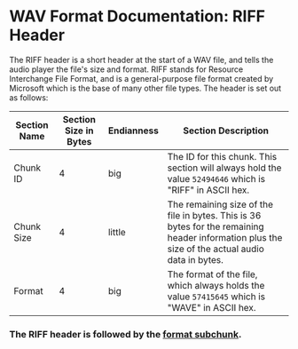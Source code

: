 # WAV Format Documentation: RIFF Header
The RIFF header is a short header at the start of a WAV file, and tells the audio player the file's size and format. RIFF stands for Resource Interchange File Format, and is a general-purpose file format created by Microsoft which is the base of many other file types. The header is set out as follows:

| Section Name | Section Size in Bytes | Endianness | Section Description |
| --- | --- | --- | --- |
| Chunk ID | 4 | big | The ID for this chunk. This section will always hold the value `52494646` which is "RIFF" in ASCII hex. |
| Chunk Size | 4 | little | The remaining size of the file in bytes. This is 36 bytes for the remaining header information plus the size of the actual audio data in bytes. |
| Format | 4 | big | The format of the file, which always holds the value `57415645` which is "WAVE" in ASCII hex. |

### The RIFF header is followed by the [format subchunk](format.md).